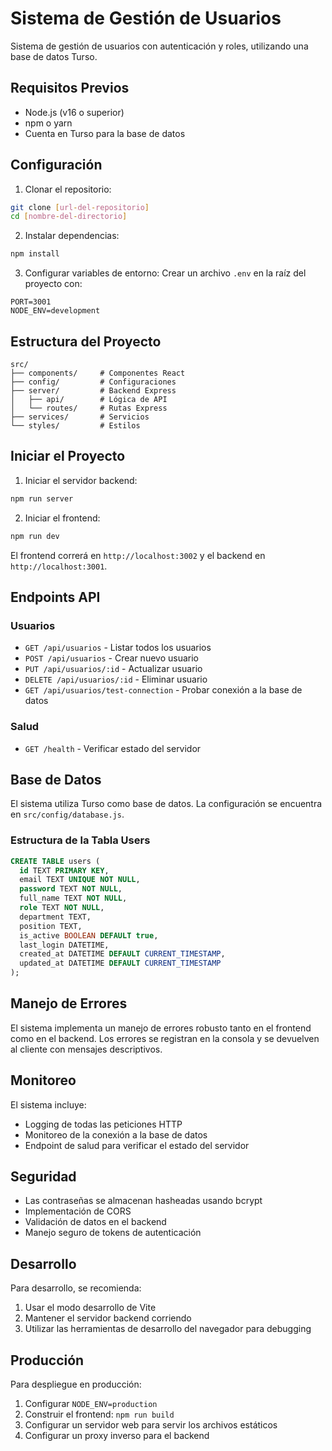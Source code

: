 # Sistema de Gestión de Usuarios

Sistema de gestión de usuarios con autenticación y roles, utilizando una base de datos Turso.

## Requisitos Previos

- Node.js (v16 o superior)
- npm o yarn
- Cuenta en Turso para la base de datos

## Configuración

1. Clonar el repositorio:

```bash
git clone [url-del-repositorio]
cd [nombre-del-directorio]
```

2. Instalar dependencias:

```bash
npm install
```

3. Configurar variables de entorno:
   Crear un archivo `.env` en la raíz del proyecto con:

```
PORT=3001
NODE_ENV=development
```

## Estructura del Proyecto

```
src/
├── components/     # Componentes React
├── config/         # Configuraciones
├── server/         # Backend Express
│   ├── api/        # Lógica de API
│   └── routes/     # Rutas Express
├── services/       # Servicios
└── styles/         # Estilos
```

## Iniciar el Proyecto

1. Iniciar el servidor backend:

```bash
npm run server
```

2. Iniciar el frontend:

```bash
npm run dev
```

El frontend correrá en `http://localhost:3002` y el backend en `http://localhost:3001`.

## Endpoints API

### Usuarios

- `GET /api/usuarios` - Listar todos los usuarios
- `POST /api/usuarios` - Crear nuevo usuario
- `PUT /api/usuarios/:id` - Actualizar usuario
- `DELETE /api/usuarios/:id` - Eliminar usuario
- `GET /api/usuarios/test-connection` - Probar conexión a la base de datos

### Salud

- `GET /health` - Verificar estado del servidor

## Base de Datos

El sistema utiliza Turso como base de datos. La configuración se encuentra en `src/config/database.js`.

### Estructura de la Tabla Users

```sql
CREATE TABLE users (
  id TEXT PRIMARY KEY,
  email TEXT UNIQUE NOT NULL,
  password TEXT NOT NULL,
  full_name TEXT NOT NULL,
  role TEXT NOT NULL,
  department TEXT,
  position TEXT,
  is_active BOOLEAN DEFAULT true,
  last_login DATETIME,
  created_at DATETIME DEFAULT CURRENT_TIMESTAMP,
  updated_at DATETIME DEFAULT CURRENT_TIMESTAMP
);
```

## Manejo de Errores

El sistema implementa un manejo de errores robusto tanto en el frontend como en el backend. Los errores se registran en la consola y se devuelven al cliente con mensajes descriptivos.

## Monitoreo

El sistema incluye:

- Logging de todas las peticiones HTTP
- Monitoreo de la conexión a la base de datos
- Endpoint de salud para verificar el estado del servidor

## Seguridad

- Las contraseñas se almacenan hasheadas usando bcrypt
- Implementación de CORS
- Validación de datos en el backend
- Manejo seguro de tokens de autenticación

## Desarrollo

Para desarrollo, se recomienda:

1. Usar el modo desarrollo de Vite
2. Mantener el servidor backend corriendo
3. Utilizar las herramientas de desarrollo del navegador para debugging

## Producción

Para despliegue en producción:

1. Configurar `NODE_ENV=production`
2. Construir el frontend: `npm run build`
3. Configurar un servidor web para servir los archivos estáticos
4. Configurar un proxy inverso para el backend
